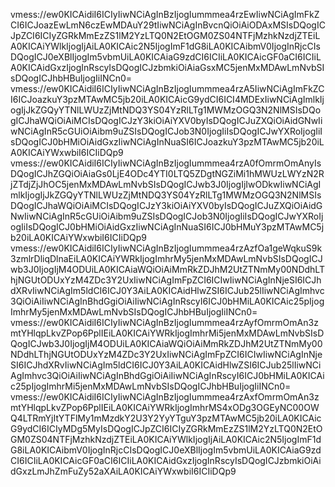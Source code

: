 vmess://ew0KICAidiI6ICIyIiwNCiAgInBzIjogIummmea4rzEwIiwNCiAgImFkZCI6ICJoazEwLmN6czEwMDAuY29tIiwNCiAgInBvcnQiOiAiODAxMSIsDQogICJpZCI6ICIyZGRkMmEzZS1lM2YzLTQ0N2EtOGM0ZS04NTFjMzhkNzdjZTEiLA0KICAiYWlkIjogIjAiLA0KICAic2N5IjogImF1dG8iLA0KICAibmV0IjogInRjcCIsDQogICJ0eXBlIjogIm5vbmUiLA0KICAiaG9zdCI6ICIiLA0KICAicGF0aCI6ICIiLA0KICAidGxzIjogInRscyIsDQogICJzbmkiOiAiaGsxMC5jenMxMDAwLmNvbSIsDQogICJhbHBuIjogIiINCn0=
vmess://ew0KICAidiI6ICIyIiwNCiAgInBzIjogIummmea4rzA5IiwNCiAgImFkZCI6ICJoazkuY3pzMTAwMC5jb20iLA0KICAicG9ydCI6ICI4MDExIiwNCiAgImlkIjogIjJkZGQyYTNlLWUzZjMtNDQ3YS04YzRlLTg1MWMzOGQ3N2NlMSIsDQogICJhaWQiOiAiMCIsDQogICJzY3kiOiAiYXV0byIsDQogICJuZXQiOiAidGNwIiwNCiAgInR5cGUiOiAibm9uZSIsDQogICJob3N0IjogIiIsDQogICJwYXRoIjogIiIsDQogICJ0bHMiOiAidGxzIiwNCiAgInNuaSI6ICJoazkuY3pzMTAwMC5jb20iLA0KICAiYWxwbiI6ICIiDQp9
vmess://ew0KICAidiI6ICIyIiwNCiAgInBzIjogIummmea4rzA0fOmrmOmAnyIsDQogICJhZGQiOiAiaGs0LjE4ODc4YTI0LTQ5ZDgtNGZiMi1hMWUzLWYzN2RjZTdjZjJhOC5jenMxMDAwLmNvbSIsDQogICJwb3J0IjogIjIwODkwIiwNCiAgImlkIjogIjJkZGQyYTNlLWUzZjMtNDQ3YS04YzRlLTg1MWMzOGQ3N2NlMSIsDQogICJhaWQiOiAiMCIsDQogICJzY3kiOiAiYXV0byIsDQogICJuZXQiOiAidGNwIiwNCiAgInR5cGUiOiAibm9uZSIsDQogICJob3N0IjogIiIsDQogICJwYXRoIjogIiIsDQogICJ0bHMiOiAidGxzIiwNCiAgInNuaSI6ICJ0bHMuY3pzMTAwMC5jb20iLA0KICAiYWxwbiI6ICIiDQp9
vmess://ew0KICAidiI6ICIyIiwNCiAgInBzIjogIummmea4rzAzfOa1geWqkuS9k3zmlrDliqDlnaEiLA0KICAiYWRkIjogImhrMy5jenMxMDAwLmNvbSIsDQogICJwb3J0IjogIjM4ODUiLA0KICAiaWQiOiAiMmRkZDJhM2UtZTNmMy00NDdhLThjNGUtODUxYzM4ZDc3Y2UxIiwNCiAgImFpZCI6ICIwIiwNCiAgInNjeSI6ICJhdXRvIiwNCiAgIm5ldCI6ICJ0Y3AiLA0KICAidHlwZSI6ICJub25lIiwNCiAgImhvc3QiOiAiIiwNCiAgInBhdGgiOiAiIiwNCiAgInRscyI6ICJ0bHMiLA0KICAic25pIjogImhrMy5jenMxMDAwLmNvbSIsDQogICJhbHBuIjogIiINCn0=
vmess://ew0KICAidiI6ICIyIiwNCiAgInBzIjogIummmea4rzAyfOmrmOmAn3zmtYHlqpLkvZPop6PplIEiLA0KICAiYWRkIjogImhrMi5jenMxMDAwLmNvbSIsDQogICJwb3J0IjogIjM4ODUiLA0KICAiaWQiOiAiMmRkZDJhM2UtZTNmMy00NDdhLThjNGUtODUxYzM4ZDc3Y2UxIiwNCiAgImFpZCI6ICIwIiwNCiAgInNjeSI6ICJhdXRvIiwNCiAgIm5ldCI6ICJ0Y3AiLA0KICAidHlwZSI6ICJub25lIiwNCiAgImhvc3QiOiAiIiwNCiAgInBhdGgiOiAiIiwNCiAgInRscyI6ICJ0bHMiLA0KICAic25pIjogImhrMi5jenMxMDAwLmNvbSIsDQogICJhbHBuIjogIiINCn0=
vmess://ew0KICAidiI6ICIyIiwNCiAgInBzIjogIummmea4rzAxfOmrmOmAn3zmtYHlqpLkvZPop6PplIEiLA0KICAiYWRkIjogImhrMS4xODg3OGEyNC00OWQ4LTRmYjItYTFlMy1mMzdkY2U3Y2YyYTguY3pzMTAwMC5jb20iLA0KICAicG9ydCI6ICIyMDg5MyIsDQogICJpZCI6ICIyZGRkMmEzZS1lM2YzLTQ0N2EtOGM0ZS04NTFjMzhkNzdjZTEiLA0KICAiYWlkIjogIjAiLA0KICAic2N5IjogImF1dG8iLA0KICAibmV0IjogInRjcCIsDQogICJ0eXBlIjogIm5vbmUiLA0KICAiaG9zdCI6ICIiLA0KICAicGF0aCI6ICIiLA0KICAidGxzIjogInRscyIsDQogICJzbmkiOiAidGxzLmJhZmFuZy52aXAiLA0KICAiYWxwbiI6ICIiDQp9

